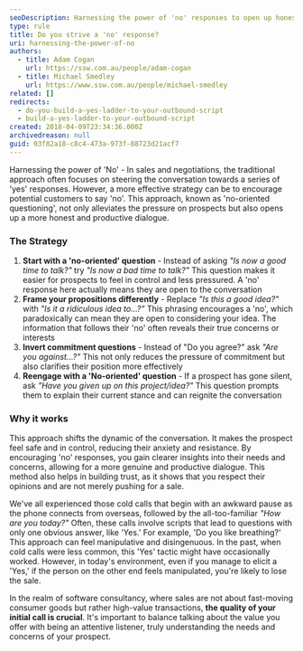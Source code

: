 ```yaml
---
seoDescription: Harnessing the power of 'no' responses to open up honest and productive dialogues in sales and negotiations.
type: rule
title: Do you strive a 'no' response?
uri: harnessing-the-power-of-no
authors:
  - title: Adam Cogan
    url: https://ssw.com.au/people/adam-cogan
  - title: Michael Smedley
    url: https://www.ssw.com.au/people/michael-smedley
related: []
redirects:
  - do-you-build-a-yes-ladder-to-your-outbound-script
  - build-a-yes-ladder-to-your-outbound-script
created: 2018-04-09T23:34:36.000Z
archivedreason: null
guid: 03f82a18-c8c4-473a-973f-88723d21acf7
---
```


Harnessing the power of 'No' - In sales and negotiations, the traditional approach often focuses on steering the conversation towards a series of 'yes' responses. However, a more effective strategy can be to encourage potential customers to say 'no'. This approach, known as 'no-oriented questioning', not only alleviates the pressure on prospects but also opens up a more honest and productive dialogue.

<!--endintro-->

### The Strategy

1. **Start with a 'no-oriented' question** - Instead of asking _"Is now a good time to talk?"_ try _"Is now a bad time to talk?"_
   This question makes it easier for prospects to feel in control and less pressured. A 'no' response here actually means they are open to the conversation
2. **Frame your propositions differently** - Replace _"Is this a good idea?"_ with _"Is it a ridiculous idea to...?"_
   This phrasing encourages a 'no', which paradoxically can mean they are open to considering your idea. The information that follows their 'no' often reveals their true concerns or interests
3. **Invert commitment questions** - Instead of "Do you agree?" ask _"Are you against...?"_
   This not only reduces the pressure of commitment but also clarifies their position more effectively
4. **Reengage with a 'No-oriented' question** - If a prospect has gone silent, ask _"Have you given up on this project/idea?"_
   This question prompts them to explain their current stance and can reignite the conversation

### Why it works

This approach shifts the dynamic of the conversation. It makes the prospect feel safe and in control, reducing their anxiety and resistance. By encouraging 'no' responses, you gain clearer insights into their needs and concerns, allowing for a more genuine and productive dialogue. This method also helps in building trust, as it shows that you respect their opinions and are not merely pushing for a sale.

We've all experienced those cold calls that begin with an awkward pause as the phone connects from overseas, followed by the all-too-familiar _"How are you today?"_ Often, these calls involve scripts that lead to questions with only one obvious answer, like 'Yes.' For example, 'Do you like breathing?' This approach can feel manipulative and disingenuous. In the past, when cold calls were less common, this 'Yes' tactic might have occasionally worked. However, in today's environment, even if you manage to elicit a 'Yes,' if the person on the other end feels manipulated, you're likely to lose the sale.

In the realm of software consultancy, where sales are not about fast-moving consumer goods but rather high-value transactions, **the quality of your initial call is crucial**. It's important to balance talking about the value you offer with being an attentive listener, truly understanding the needs and concerns of your prospect.
